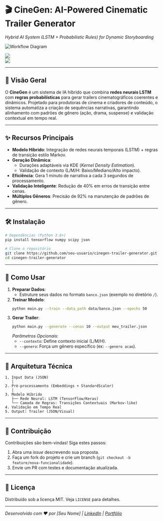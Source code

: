 
# 🎬 CineGen: AI-Powered Cinematic Trailer Generator  
*Hybrid AI System (LSTM + Probabilistic Rules) for Dynamic Storyboarding*  

![Workflow Diagram](https://via.placeholder.com/800x400.png?text=AI+Trailer+Generation+Workflow)  

<img src="https://firebasestorage.googleapis.com/v0/b/antoniel-9832e.appspot.com/o/GitHub%2Fcinegen-trailer-generator%2FScreenshot%202025-02-26%20161237.png?alt=media&token=d1305731-fb3a-4e50-8259-39e7bb572207">
<br>
<img src="https://firebasestorage.googleapis.com/v0/b/antoniel-9832e.appspot.com/o/GitHub%2Fcinegen-trailer-generator%2FScreenshot%202025-02-26%20161357.png?alt=media&token=76a32c43-66e6-409c-b517-813bf418faf4">

---

## 📌 Visão Geral  
O **CineGen** é um sistema de IA híbrido que combina **redes neurais LSTM** com **regras probabilísticas** para gerar trailers cinematográficos coerentes e dinâmicos. Projetado para produtoras de cinema e criadores de conteúdo, o sistema automatiza a criação de sequências narrativas, garantindo alinhamento com padrões de gênero (ação, drama, suspense) e validação contextual em tempo real.

---

## ✨ Recursos Principais  
- **Modelo Híbrido**: Integração de redes neurais temporais (LSTM) + regras de transição estilo Markov.  
- **Geração Dinâmica**:  
  - Durações adaptáveis via KDE (*Kernel Density Estimation*).  
  - Validação de contexto (L/M/H: Baixo/Mediano/Alto impacto).  
- **Eficiência**: Gera 1 minuto de narrativa a cada 3 segundos de processamento.  
- **Validação Inteligente**: Redução de 40% em erros de transição entre cenas.  
- **Múltiplos Gêneros**: Precisão de 92% na manutenção de padrões de gênero.  

---

## 🛠️ Instalação  
```bash
# Dependências (Python 3.8+)
pip install tensorflow numpy scipy json

# Clone o repositório
git clone https://github.com/seu-usuario/cinegen-trailer-generator.git
cd cinegen-trailer-generator
```

---

## 🚀 Como Usar  
1. **Preparar Dados**:  
   - Estruture seus dados no formato `banco.json` (exemplo no diretório `/`).  
2. **Treinar Modelo**:  
   ```bash
   python main.py --train --data_path data/banco.json --epochs 50
   ```  
3. **Gerar Trailer**:  
   ```bash
   python main.py --generate --cenas 10 --output meu_trailer.json
   ```  
   *Parâmetros Opcionais*:  
   - `--contexto`: Define contexto inicial (L/M/H).  
   - `--genero`: Força um gênero específico (ex: `--genero acao`).  

---

## 🧠 Arquitetura Técnica  
```plaintext
1. Input Data (JSON)  
   │  
2. Pré-processamento (Embeddings + StandardScaler)  
   │  
3. Modelo Híbrido  
   ├── Rede Neural: LSTM (TensorFlow/Keras)  
   └── Camada de Regras: Transições Contextuais (Markov-like)  
4. Validação em Tempo Real  
5. Output: Trailer (JSON/Visual)  
```

---


## 🤝 Contribuição  
Contribuições são bem-vindas! Siga estes passos:  
1. Abra uma *issue* descrevendo sua proposta.  
2. Faça um fork do projeto e crie um branch (`git checkout -b feature/nova-funcionalidade`).  
3. Envie um PR com testes e documentação atualizada.  


---

## 📄 Licença  
Distribuído sob a licença MIT. Veja `LICENSE` para detalhes.  

---

*Desenvolvido com ❤️ por [Seu Nome] | [LinkedIn](https://www.linkedin.com/in/antoniel-de-melo-sousa/) | [Portfólio](https://github.com/TonyOps/tonyops)*  
